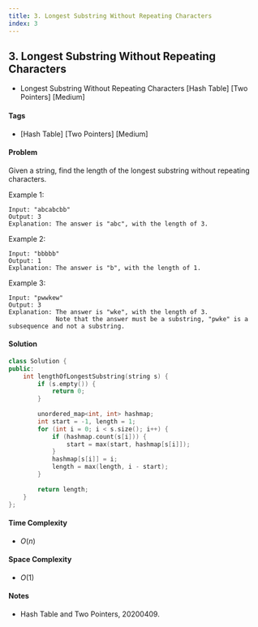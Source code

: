 ```yaml
---
title: 3. Longest Substring Without Repeating Characters
index: 3
---
```


## 3. Longest Substring Without Repeating Characters
- Longest Substring Without Repeating Characters [Hash Table] [Two Pointers] [Medium]

#### Tags
- [Hash Table] [Two Pointers] [Medium]

#### Problem
Given a string, find the length of the longest substring without repeating characters.

Example 1:

    Input: "abcabcbb"
    Output: 3 
    Explanation: The answer is "abc", with the length of 3. 

Example 2:

    Input: "bbbbb"
    Output: 1
    Explanation: The answer is "b", with the length of 1.

Example 3:

    Input: "pwwkew"
    Output: 3
    Explanation: The answer is "wke", with the length of 3. 
                 Note that the answer must be a substring, "pwke" is a subsequence and not a substring.

#### Solution
``` C++
class Solution {
public:
    int lengthOfLongestSubstring(string s) {
        if (s.empty()) {
            return 0;
        }
        
        unordered_map<int, int> hashmap;
        int start = -1, length = 1;
        for (int i = 0; i < s.size(); i++) {
            if (hashmap.count(s[i])) {
                start = max(start, hashmap[s[i]]);
            }
            hashmap[s[i]] = i;
            length = max(length, i - start);
        }
        
        return length;
    }
};
```

#### Time Complexity
- $O(n)$

#### Space Complexity
- $O(1)$

#### Notes
- Hash Table and Two Pointers, 20200409.
